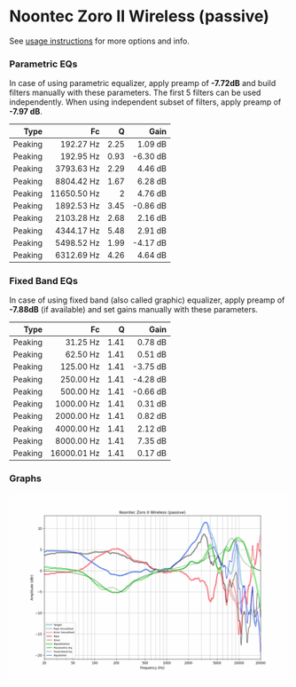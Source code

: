 # Noontec Zoro II Wireless (passive)
See [usage instructions](https://github.com/jaakkopasanen/AutoEq#usage) for more options and info.

### Parametric EQs
In case of using parametric equalizer, apply preamp of **-7.72dB** and build filters manually
with these parameters. The first 5 filters can be used independently.
When using independent subset of filters, apply preamp of **-7.97 dB**.

| Type    | Fc          |    Q | Gain     |
|--------:|------------:|-----:|---------:|
| Peaking | 192.27 Hz   | 2.25 | 1.09 dB  |
| Peaking | 192.95 Hz   | 0.93 | -6.30 dB |
| Peaking | 3793.63 Hz  | 2.29 | 4.46 dB  |
| Peaking | 8804.42 Hz  | 1.67 | 6.28 dB  |
| Peaking | 11650.50 Hz | 2    | 4.76 dB  |
| Peaking | 1892.53 Hz  | 3.45 | -0.86 dB |
| Peaking | 2103.28 Hz  | 2.68 | 2.16 dB  |
| Peaking | 4344.17 Hz  | 5.48 | 2.91 dB  |
| Peaking | 5498.52 Hz  | 1.99 | -4.17 dB |
| Peaking | 6312.69 Hz  | 4.26 | 4.64 dB  |

### Fixed Band EQs
In case of using fixed band (also called graphic) equalizer, apply preamp of **-7.88dB**
(if available) and set gains manually with these parameters.

| Type    | Fc          |    Q | Gain     |
|--------:|------------:|-----:|---------:|
| Peaking | 31.25 Hz    | 1.41 | 0.78 dB  |
| Peaking | 62.50 Hz    | 1.41 | 0.51 dB  |
| Peaking | 125.00 Hz   | 1.41 | -3.75 dB |
| Peaking | 250.00 Hz   | 1.41 | -4.28 dB |
| Peaking | 500.00 Hz   | 1.41 | -0.66 dB |
| Peaking | 1000.00 Hz  | 1.41 | 0.31 dB  |
| Peaking | 2000.00 Hz  | 1.41 | 0.82 dB  |
| Peaking | 4000.00 Hz  | 1.41 | 2.12 dB  |
| Peaking | 8000.00 Hz  | 1.41 | 7.35 dB  |
| Peaking | 16000.01 Hz | 1.41 | 0.17 dB  |

### Graphs
![](./Noontec%20Zoro%20II%20Wireless%20(passive).png)